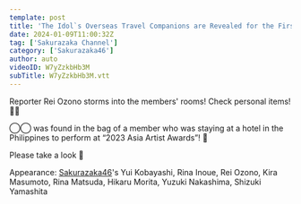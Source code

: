 ```yaml
---
template: post
title: 'The Idol`s Overseas Travel Companions are Revealed for the First Time!'
date: 2024-01-09T11:00:32Z
tag: ['Sakurazaka Channel']
category: ['Sakurazaka46']
author: auto 
videoID: W7yZzkbHb3M
subTitle: W7yZzkbHb3M.vtt
---
```

Reporter Rei Ozono storms into the members' rooms! Check personal items! 🎤🧳

◯◯ was found in the bag of a member who was staying at a hotel in the Philippines to perform at “2023 Asia Artist Awards”! 🧐

Please take a look 🌸

Appearance: [Sakurazaka46](/artist/sakurazaka46/)'s Yui Kobayashi, Rina Inoue, Rei Ozono, Kira Masumoto, Rina Matsuda, Hikaru Morita, Yuzuki Nakashima, Shizuki Yamashita

